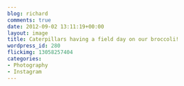 ```yaml
---
blog: richard
comments: true
date: 2012-09-02 13:11:19+00:00
layout: image
title: Caterpillars having a field day on our broccoli!
wordpress_id: 280
flickimg: 13058257404
categories:
- Photography
- Instagram
---
```


